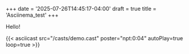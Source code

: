 +++
date = '2025-07-26T14:45:17-04:00'
draft = true
title = 'Asciinema_test'
+++

Hello!

{{< asciicast src="/casts/demo.cast" poster="npt:0:04" autoPlay=true loop=true >}}
